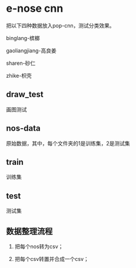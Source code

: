 # e-nose cnn

把以下四种数据放入pop-cnn，测试分类效果。

binglang-槟榔

gaoliangjiang-高良姜

sharen-砂仁

zhike-枳壳

## draw_test

画图测试

## nos-data

原始数据，其中，每个文件夹的1是训练集，2是测试集

## train

训练集

## test

测试集

## 数据整理流程

1. 把每个nos转为csv；

2. 把每个csv转置并合成一个csv；
